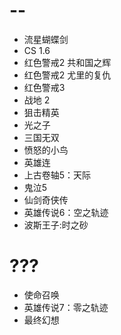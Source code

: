 # --

* 流星蝴蝶剑
* CS 1.6
* 红色警戒2 共和国之辉
* 红色警戒2 尤里的复仇
* 红色警戒3
* 战地 2
* 狙击精英
* 光之子
* 三国无双
* 愤怒的小鸟
* 英雄连
* 上古卷轴5：天际
* 鬼泣5
* 仙剑奇侠传
* 英雄传说6：空之轨迹
* 波斯王子:时之砂 

# ???
* 使命召唤 
* 英雄传说7：零之轨迹
* 最终幻想